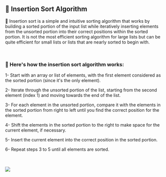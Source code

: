 <h2>📍 Insertion Sort Algorithm</h2>

<p>🔹 Insertion sort is a simple and intuitive sorting algorithm that works by building a sorted portion of the input list while iteratively inserting elements from the unsorted portion into their correct positions within the sorted portion. It is not the most efficient sorting algorithm for large lists but can be quite efficient for small lists or lists that are nearly sorted to begin with.</p>
<br />

<h3>📝 Here's how the insertion sort algorithm works:</h3>
<p>1- Start with an array or list of elements, with the first element considered as the sorted portion (since it's the only element).</p>
<p>2- Iterate through the unsorted portion of the list, starting from the second element (index 1) and moving towards the end of the list.</p>
<p>3- For each element in the unsorted portion, compare it with the elements in the sorted portion from right to left until you find the correct position for the element.</p>
<p>4- Shift the elements in the sorted portion to the right to make space for the current element, if necessary.</p>
<p>5- Insert the current element into the correct position in the sorted portion.</p>
<p>6- Repeat steps 3 to 5 until all elements are sorted.</p>
<br />
<br />
<image src="https://media.geeksforgeeks.org/wp-content/uploads/insertionsort.png" style="margine:auto;" />
<br />
<br />
